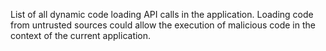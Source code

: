List of all dynamic code loading API calls in the application. Loading
code from untrusted sources could allow the execution of malicious code
in the context of the current application.
